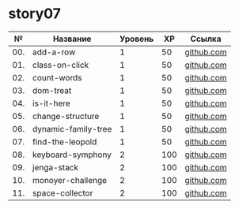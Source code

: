 # story07

| №   | Название            | Уровень | XP  | Ссылка                               |
| --- | ------------------- | ------- | --- | ------------------------------------ |
| 00. | add-a-row           | 1       | 50  | [github.com](./add-a-row/)           |
| 01. | class-on-click      | 1       | 50  | [github.com](./class-on-click/)      |
| 02. | count-words         | 1       | 50  | [github.com](./count-words/)         |
| 03. | dom-treat           | 1       | 50  | [github.com](./dom-treat/)           |
| 04. | is-it-here          | 1       | 50  | [github.com](./is-it-here/)          |
| 05. | change-structure    | 1       | 50  | [github.com](./change-structure/)    |
| 06. | dynamic-family-tree | 1       | 50  | [github.com](./dynamic-family-tree/) |
| 07. | find-the-leopold    | 1       | 50  | [github.com](./find-the-leopold/)    |
| 08. | keyboard-symphony   | 2       | 100 | [github.com](./keyboard-symphony/)   |
| 09. | jenga-stack         | 2       | 100 | [github.com](./jenga-stack/)         |
| 10. | monoyer-challenge   | 2       | 100 | [github.com](./monoyer-challenge/)   |
| 11. | space-collector     | 2       | 100 | [github.com](./space-collector/)     |
